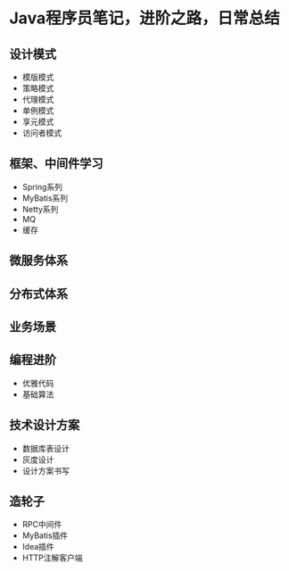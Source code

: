 # Java程序员笔记，进阶之路，日常总结
## 设计模式
 * 模版模式
 * 策略模式
 * 代理模式
 * 单例模式
 * 享元模式
 * 访问者模式
## 框架、中间件学习
 * Spring系列
 * MyBatis系列
 * Netty系列
 * MQ
 * 缓存
## 微服务体系
## 分布式体系
## 业务场景
## 编程进阶
 * 优雅代码
 * 基础算法
## 技术设计方案
  * 数据库表设计
  * 灰度设计
  * 设计方案书写
## 造轮子
  * RPC中间件
  * MyBatis插件
  * Idea插件
  * HTTP注解客户端
